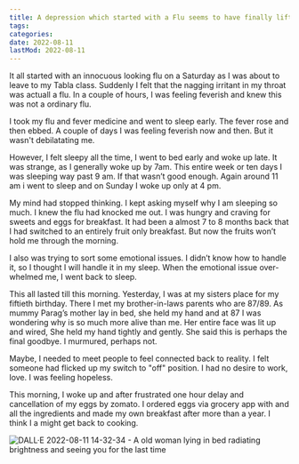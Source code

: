 ```yaml
---
title: A depression which started with a Flu seems to have finally lifted
tags:
categories:
date: 2022-08-11
lastMod: 2022-08-11
---
```

It all started with an innocuous looking flu on a Saturday as I was about to leave to my Tabla class. Suddenly I felt that the nagging irritant in my throat was actuall a flu. In a couple of hours, I was feeling feverish and knew this was not a ordinary flu.

I took my flu and fever medicine and went to sleep early. The fever rose and then ebbed. A couple of days I was feeling feverish now and then. But it wasn't debilatating me.

However, I felt sleepy all the time, I went to bed early and woke up late. It was strange, as I generally woke up by 7am. This entire week or ten days I was sleeping way past 9 am. If that wasn’t good enough. Again around 11 am i went to sleep and on Sunday I woke up only at 4 pm.

My mind had stopped thinking. I kept asking myself why I am sleeping so much. I knew the flu had knocked me out. I was hungry and craving for sweets and eggs for breakfast. It had been a almost 7 to 8 months back that I had switched to an entirely fruit only breakfast. But now the fruits won’t hold me through the morning.

I also was trying to sort some emotional issues. I didn’t know how to handle it, so I thought I will handle it in my sleep. When the emotional issue over-whelmed me, I went back to sleep.

This all lasted till this morning. Yesterday, I was at my sisters place for my fiftieth birthday. There I met my brother-in-laws parents who are 87/89. As mummy  Parag’s mother lay in bed, she held my hand and at 87 I was wondering why is so much more alive than me. Her entire face was lit up and wired, She held my hand tightly and gently. She said this is perhaps the final goodbye. I murmured, perhaps not.

Maybe, I needed to meet people to feel connected back to reality. I felt someone had flicked up my switch to "off" position. I had no desire to work, love. I was feeling hopeless.

This morning, I woke up and after frustrated one hour delay and cancellation of my eggs by zomato. I ordered eggs via grocery app with and all the ingredients and made my own breakfast after more than a year. I think I a might get back to  cooking.

![DALL·E 2022-08-11 14-32-34 - A old woman lying in bed radiating brightness and seeing you for the last time](https://mataroa.blog/images/4990df38.png)
